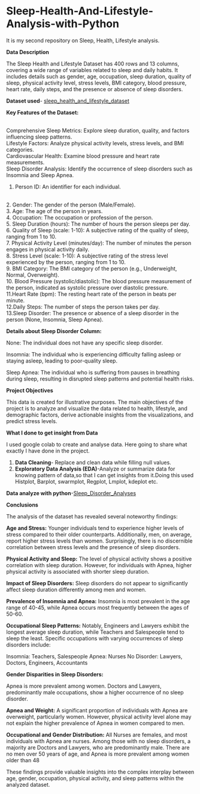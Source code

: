 # Sleep-Health-And-Lifestyle-Analysis-with-Python
It is my second repository on Sleep, Health, Lifestyle analysis.

**Data Description**

The Sleep Health and Lifestyle Dataset has 400 rows and 13 columns,
covering a wide range of variables related to sleep and daily habits.
It includes details such as gender, age, occupation, sleep duration, quality of sleep,
physical activity level, stress levels, BMI category, blood pressure, heart rate, 
daily steps, and the presence or absence of sleep disorders.

**Dataset used**- [sleep_health_and_lifestyle_dataset](https://github.com/subhashigupta01/Sleep-Health-And-Lifestyle-Analysis-with-PYTHON/blob/2b45ba4d8cf9c1506eee58a053656d779f9142a5/Sleep_health_and_lifestyle_dataset.csv) 

**Key Features of the Dataset:**

<br>
Comprehensive Sleep Metrics: Explore sleep duration, quality, and factors influencing sleep patterns.
<br>
Lifestyle Factors: Analyze physical activity levels, stress levels, and BMI categories.
<br>
Cardiovascular Health: Examine blood pressure and heart rate measurements.
<br>
Sleep Disorder Analysis: Identify the occurrence of sleep disorders such as Insomnia and Sleep Apnea.
<br>

1. Person ID: An identifier for each individual.
<br>
2. Gender: The gender of the person (Male/Female).
<br>
3. Age: The age of the person in years.
<br>
4. Occupation: The occupation or profession of the person.
<br>
5. Sleep Duration (hours): The number of hours the person sleeps per day.
<br>
6. Quality of Sleep (scale: 1-10): A subjective rating of the quality of sleep, ranging from 1 to 10.
<br>
7. Physical Activity Level (minutes/day): The number of minutes the person engages in physical activity daily.
<br>
8.  Stress Level (scale: 1-10): A subjective rating of the stress level experienced by the person, ranging from 1 to 10.
<br>
9. BMI Category: The BMI category of the person (e.g., Underweight, Normal, Overweight).
<br>
10. Blood Pressure (systolic/diastolic): The blood pressure measurement of the person, indicated as systolic pressure over diastolic pressure.
<br>
11.Heart Rate (bpm): The resting heart rate of the person in beats per minute.
<br>
12.Daily Steps: The number of steps the person takes per day.
<br>
13.Sleep Disorder: The presence or absence of a sleep disorder in the person (None, Insomnia, Sleep Apnea).

**Details about Sleep Disorder Column:**

None: The individual does not have any specific sleep disorder.

Insomnia: The individual who is experiencing difficulty falling asleep or staying asleep, leading to poor-quality sleep.

Sleep Apnea: The individual who is suffering from pauses in breathing during sleep, resulting in disrupted sleep patterns and potential health risks.


**Project Objectives**

This data is created for illustrative purposes. The main objectives of the project is to analyze and visualize the data related to health, lifestyle, and demographic factors, derive actionable insights from the visualizations, and predict stress levels. 

**What I done to get insight from Data**

I used google colab to create and analyse data. Here going to share what exactly I have done in the project.

1. **Data Cleaning**- Replace and clean data while filling null values.
2. **Exploratory Data Analysis (EDA)**-Analyze or summarize data for knowing pattern of data,so that I can get insights from it.Doing this used Histplot, Barplot, swarmplot, Regplot, Lmplot, kdeplot etc.

**Data analyze with python**-[Sleep_Disorder_Analyses](https://github.com/subhashigupta01/Sleep-Health-And-Lifestyle-Analysis-with-PYTHON/blob/6482f2f6ab83093eedc9116e5df5acb2a6c6bf7e/Sleep_health_and_lifestyle_dataset.ipynb)

**Conclusions**

The analysis of the dataset has revealed several noteworthy findings:

**Age and Stress:** Younger individuals tend to experience higher levels of stress compared to their older counterparts. Additionally, men, on average, report higher stress levels than women. Surprisingly, there is no discernible correlation between stress levels and the presence of sleep disorders.

**Physical Activity and Sleep:** The level of physical activity shows a positive correlation with sleep duration. However, for individuals with Apnea, higher physical activity is associated with shorter sleep duration.

**Impact of Sleep Disorders:** Sleep disorders do not appear to significantly affect sleep duration differently among men and women.

**Prevalence of Insomnia and Apnea:** Insomnia is most prevalent in the age range of 40-45, while Apnea occurs most frequently between the ages of 50-60.

**Occupational Sleep Patterns:** Notably, Engineers and Lawyers exhibit the longest average sleep duration, while Teachers and Salespeople tend to sleep the least. Specific occupations with varying occurrences of sleep disorders include:

Insomnia: Teachers, Salespeople
Apnea: Nurses
No Disorder: Lawyers, Doctors, Engineers, Accountants

**Gender Disparities in Sleep Disorders:**

Apnea is more prevalent among women.
Doctors and Lawyers, predominantly male occupations, show a higher occurrence of no sleep disorder.

**Apnea and Weight:** A significant proportion of individuals with Apnea are overweight, particularly women. However, physical activity level alone may not explain the higher prevalence of Apnea in women compared to men.

**Occupational and Gender Distribution:**
All Nurses are females, and most individuals with Apnea are nurses.
Among those with no sleep disorders, a majority are Doctors and Lawyers, who are predominantly male.
There are no men over 50 years of age, and Apnea is more prevalent among women older than 48

These findings provide valuable insights into the complex interplay between age, gender, occupation, physical activity, and sleep patterns within the analyzed dataset.



